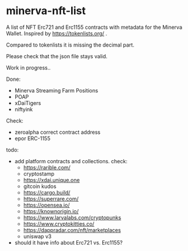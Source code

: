 minerva-nft-list
================

A list of NFT Erc721 and Erc1155 contracts with metadata for the Minerva Wallet. Inspired by https://tokenlists.org/ .

Compared to tokenlists it is missing the decimal part.

Please check that the json file stays valid.

Work in progress..

Done:
- Minerva Streaming Farm Positions
- POAP
- xDaiTigers
- niftyink


Check:
- zeroalpha correct contract address
- epor ERC-1155



todo:
 - add platform contracts and collections. check:
   - https://rarible.com/
   - cryptostamp
   - https://xdai.unique.one
   - gitcoin kudos
   - https://cargo.build/
   - https://superrare.com/
   - https://opensea.io/
   - https://knownorigin.io/
   - https://www.larvalabs.com/cryptopunks
   - https://www.cryptokitties.co/
   - https://dappradar.com/nft/marketplaces
   - uniswap v3
 - should it have info about Erc721 vs. Erc1155?
